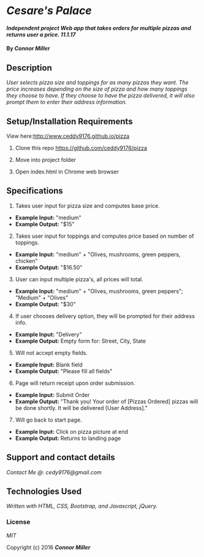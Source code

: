 # _Cesare's Palace_

#### _Independent project Web app that takes orders for multiple pizzas and returns user a price. 11.1.17_

#### By _**Connor Miller**_

## Description

_User selects pizza size and toppings for as many pizzas they want. The price increases depending on the size of pizza and how many toppings they choose to have. If they choose to have the pizza delivered, it will also prompt them to enter their address information._

## Setup/Installation Requirements

 View here:http://www.ceddy9176.github.io/pizza

1. Clone this repo https://github.com/ceddy9176/pizza

2. Move into project folder

3. Open index.html in Chrome web browser

## Specifications

1. Takes user input for pizza size and computes base price.
  - <b>Example Input:</b> "medium"
  - <b>Example Output:</b> "$15"

2. Takes user input for toppings and computes price based on number of toppings.
  - <b>Example Input:</b> "medium" + "Olives, mushrooms, green peppers, chicken"
  - <b>Example Output:</b> "$16.50"

3. User can input multiple pizza's, all prices will total.
  - <b>Example Input:</b> "medium" + "Olives, mushrooms, green peppers"; "Medium" + "Olives"
  - <b>Example Output:</b> "$30"

4. If user chooses delivery option, they will be prompted for their address info.
  - <b>Example Input:</b> "Delivery"
  - <b>Example Output:</b> Empty form for: Street, City, State

5. Will not accept empty fields.
  - <b>Example Input:</b> Blank field
  - <b>Example Output:</b> "Please fill all fields"

6. Page will return receipt upon order submission.
  - <b>Example Input:</b> Submit Order
  - <b>Example Output:</b> "Thank you! Your order of [Pizzas Ordered] pizzas will be done shortly. It will be delivered [User Address]."

7. Will go back to start page.
  - <b>Example Input:</b> Click on pizza picture at end
  - <b>Example Output:</b> Returns to landing page


## Support and contact details

_Contact Me @: cedy9176@gmail.com_

## Technologies Used

_Written with HTML, CSS, Bootstrap, and Javascript, jQuery._

### License

*MIT*

Copyright (c) 2016 **_Connor Miller_**
